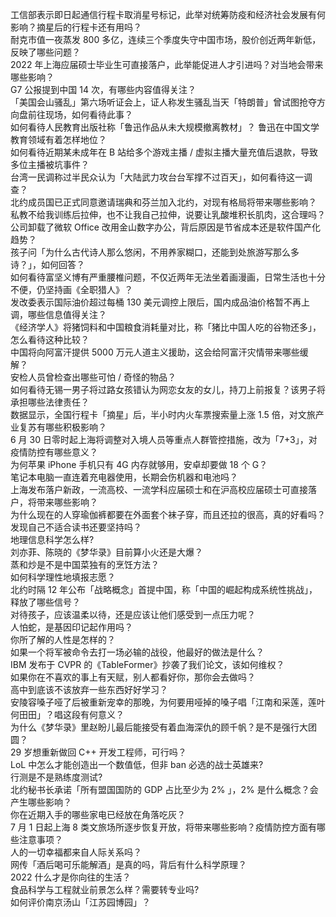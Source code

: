 工信部表示即日起通信行程卡取消星号标记，此举对统筹防疫和经济社会发展有何影响？摘星后的行程卡还有用吗？  
耐克市值一夜蒸发 800 多亿，连续三个季度失守中国市场，股价创近两年新低，反映了哪些问题？  
2022 年上海应届硕士毕业生可直接落户，此举能促进人才引进吗？对当地会带来哪些影响？  
G7 公报提到中国 14 次，有哪些内容值得关注？  
「美国会山骚乱」第六场听证会上，证人称发生骚乱当天「特朗普」曾试图抢夺方向盘前往现场，如何看待此事？  
如何看待人民教育出版社称「鲁迅作品从未大规模撤离教材」？ 鲁迅在中国文学教育领域有着怎样地位？  
如何看待近期某未成年在 B 站给多个游戏主播 / 虚拟主播大量充值后退款，导致多位主播被坑事件？  
台湾一民调称过半民众认为「大陆武力攻台台军撑不过百天」，如何看待这一调查？  
北约成员国已正式同意邀请瑞典和芬兰加入北约，对现有格局将带来哪些影响？  
私教不给我训练后拉伸，也不让我自己拉伸，说要让乳酸堆积长肌肉，这合理吗？  
公司卸载了微软 Office 改用金山数字办公，背后原因是节省成本还是软件国产化趋势？  
孩子问「为什么古代诗人那么悠闲，不用养家糊口，还能到处旅游写那么多诗？」，如何回答？  
如何看待富坚义博有严重腰椎问题，不仅近两年无法坐着画漫画，日常生活也十分不便，仍坚持画《全职猎人》？  
发改委表示国际油价超过每桶 130 美元调控上限后，国内成品油价格暂不再上调，哪些信息值得关注？  
《经济学人》将猪饲料和中国粮食消耗量对比，称「猪比中国人吃的谷物还多」，怎么看待这种比较？  
中国将向阿富汗提供 5000 万元人道主义援助，这会给阿富汗灾情带来哪些缓解？  
安检人员曾检查出哪些可怕 / 奇怪的物品？  
如何看待无锡一男子将过路女孩错认为网恋女友的女儿，持刀上前报复？该男子将承担哪些法律责任？  
数据显示，全国行程卡「摘星」后，半小时内火车票搜索量上涨 1.5 倍，对文旅产业复苏有哪些积极影响？  
6 月 30 日零时起上海将调整对入境人员等重点人群管控措施，改为「7+3」，对疫情防控有哪些意义？  
为何苹果  iPhone 手机只有 4G 内存就够用，安卓却要做 18 个 G？  
笔记本电脑一直连着充电器使用，长期会伤机器和电池吗？  
上海发布落户新政，一流高校、一流学科应届硕士和在沪高校应届硕士可直接落户，将带来哪些影响？  
为什么现在的人穿瑜伽裤都要在外面套个袜子穿，而且还拉的很高，真的好看吗？  
发现自己不适合读书还要坚持吗？  
地理信息科学怎么样?  
刘亦菲、陈晓的《梦华录》目前算小火还是大爆？  
蒸和炒是不是中国菜独有的烹饪方法？  
如何科学理性地填报志愿？  
北约时隔 12 年公布「战略概念」首提中国，称「中国的崛起构成系统性挑战」，释放了哪些信号？  
对待孩子，应该温柔以待，还是应该让他们感受到一点压力呢？  
人怕蛇，是基因印记起作用吗？  
你所了解的人性是怎样的？  
如果一个将军被命令去打一场必输的战役，他最好的做法是什么？  
IBM 发布于 CVPR 的《TableFormer》抄袭了我们论文，该如何维权？  
如果你在不喜欢的事上有天赋，别人都看好你，那你会去做吗？  
高中到底该不该放弃一些东西好好学习？  
安陵容嗓子哑了后被重新宠幸的那晚，为何要用哑掉的嗓子唱「江南和采莲，莲叶何田田」？唱这段有何意义？  
为什么《梦华录》里赵盼儿最后能接受有着血海深仇的顾千帆？是不是强行大团圆？  
29 岁想重新做回 C++ 开发工程师，可行吗？  
LoL 中怎么才能创造出一个数值低，但非 ban 必选的战士英雄来?  
行测是不是熟练度测试?  
北约秘书长承诺「所有盟国国防的 GDP 占比至少为 2% 」，2% 是什么概念？会产生哪些影响？  
你在近期入手的哪些家电已经放在角落吃灰？  
7 月 1 日起上海 8 类文旅场所逐步恢复开放，将带来哪些影响？疫情防控方面有哪些注意事项？  
人的一切幸福都来自人际关系吗？  
网传「酒后喝可乐能解酒」是真的吗，背后有什么科学原理？  
2022 什么才是你向往的生活？  
食品科学与工程就业前景怎么样？需要转专业吗?  
如何评价南京汤山「江苏园博园」？  
